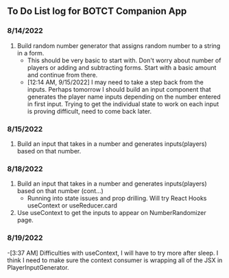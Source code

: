 ## To Do List log for BOTCT Companion App

### <time datetime="8/14/2022">8/14/2022</time>

1. Build random number generator that assigns random number to a string in a form.
    - This should be very basic to start with. Don't worry about number of players or adding and subtracting forms. Start with a basic amount and continue from there.
    - [12:14 AM, 9/15/2022] I may need to take a step back from the inputs. Perhaps tomorrow I should build an input component that generates the player name inputs depending on the number entered in first input. Trying to get the individual state to work on each input is proving difficult, need to come back later.


### 8/15/2022
1. Build an input that takes in a number and generates inputs(players) based on that number.

### 8/18/2022
1. Build an input that takes in a number and generates inputs(players) based on that number (cont...)
   - Running into state issues and prop drilling. Will try React Hooks useContext or useReducer.card
2. Use useContext to get the inputs to appear on NumberRandomizer page.

### 8/19/2022
-[3:37 AM] Difficulties with useContext, I will have to try more after sleep. I think I need to make sure the context consumer is wrapping all of the JSX in PlayerInputGenerator.